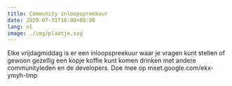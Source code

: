 ```yaml
---
title: Community inloopspreekuur
date: 2020-07-31T16:00+00:00
lang: nl
image: ./img/plaatje.svg
---
```

Elke vrijdagmiddag is er een inloopspreekuur waar je vragen kunt stellen of
gewoon gezellig een kopje koffie kunt komen drinken met andere communityleden
en de developers. Doe mee op meet.google.com/ekx-ymyh-tmp
